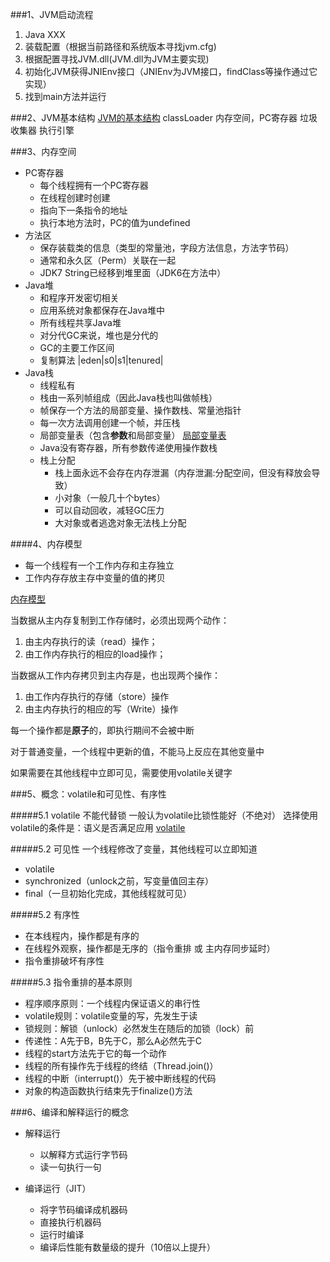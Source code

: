 ###1、JVM启动流程
1. Java XXX
2. 装载配置（根据当前路径和系统版本寻找jvm.cfg)
3. 根据配置寻找JVM.dll(JVM.dll为JVM主要实现)
4. 初始化JVM获得JNIEnv接口（JNIEnv为JVM接口，findClass等操作通过它实现）
5. 找到main方法并运行

###2、JVM基本结构
[JVM的基本结构](https://github.com/computerwan/Java/blob/master/course/JVM/%E7%AC%AC%E4%BA%8C%E7%AB%A0%20JVM%E8%BF%90%E8%A1%8C%E6%9C%BA%E5%88%B6/JVM%E5%9F%BA%E6%9C%AC%E7%BB%93%E6%9E%84.jpg)
classLoader
内存空间，PC寄存器
垃圾收集器
执行引擎

###3、内存空间
* PC寄存器
	* 每个线程拥有一个PC寄存器
	* 在线程创建时创建
	* 指向下一条指令的地址
	* 执行本地方法时，PC的值为undefined
* 方法区
	* 保存装载类的信息（类型的常量池，字段方法信息，方法字节码）
	* 通常和永久区（Perm）关联在一起
	* JDK7 String已经移到堆里面（JDK6在方法中）
* Java堆
	* 和程序开发密切相关
	* 应用系统对象都保存在Java堆中
	* 所有线程共享Java堆
	* 对分代GC来说，堆也是分代的
	* GC的主要工作区间
	* 复制算法 |eden|s0|s1|tenured|
* Java栈
	* 线程私有
	* 栈由一系列帧组成（因此Java栈也叫做帧栈）
	* 帧保存一个方法的局部变量、操作数栈、常量池指针
	* 每一次方法调用创建一个帧，并压栈
	* 局部变量表（包含**参数**和局部变量）
	[局部变量表](https://github.com/computerwan/Java/blob/master/course/JVM/%E7%AC%AC%E4%BA%8C%E7%AB%A0%20JVM%E8%BF%90%E8%A1%8C%E6%9C%BA%E5%88%B6/%E5%B1%80%E9%83%A8%E5%8F%98%E9%87%8F%E8%A1%A8.jpg)
	* Java没有寄存器，所有参数传递使用操作数栈
	* 栈上分配
		* 栈上面永远不会存在内存泄漏（内存泄漏:分配空间，但没有释放会导致）
		* 小对象（一般几十个bytes）
		* 可以自动回收，减轻GC压力
		* 大对象或者逃逸对象无法栈上分配
		
####4、内存模型
* 每一个线程有一个工作内存和主存独立
* 工作内存存放主存中变量的值的拷贝

[内存模型](https://github.com/computerwan/Java/blob/master/course/JVM/%E7%AC%AC%E4%BA%8C%E7%AB%A0%20JVM%E8%BF%90%E8%A1%8C%E6%9C%BA%E5%88%B6/%E5%86%85%E5%AD%98%E6%A8%A1%E5%9E%8B.jpg)

当数据从主内存复制到工作存储时，必须出现两个动作：
1. 由主内存执行的读（read）操作；
2. 由工作内存执行的相应的load操作；

当数据从工作内存拷贝到主内存是，也出现两个操作：
1. 由工作内存执行的存储（store）操作
2. 由主内存执行的相应的写（Write）操作

每一个操作都是**原子**的，即执行期间不会被中断

对于普通变量，一个线程中更新的值，不能马上反应在其他变量中

如果需要在其他线程中立即可见，需要使用volatile关键字

###5、概念：volatile和可见性、有序性

#####5.1 volatile
不能代替锁
一般认为volatile比锁性能好（不绝对）
选择使用volatile的条件是：语义是否满足应用
[volatile](https://github.com/computerwan/Java/blob/master/course/JVM/%E7%AC%AC%E4%BA%8C%E7%AB%A0%20JVM%E8%BF%90%E8%A1%8C%E6%9C%BA%E5%88%B6/volatile.jpg)

#####5.2 可见性
一个线程修改了变量，其他线程可以立即知道
* volatile
* synchronized（unlock之前，写变量值回主存）
* final（一旦初始化完成，其他线程就可见）

#####5.2 有序性
* 在本线程内，操作都是有序的
* 在线程外观察，操作都是无序的（指令重排 或 主内存同步延时）
* 指令重排破坏有序性

#####5.3 指令重排的基本原则
* 程序顺序原则：一个线程内保证语义的串行性
* volatile规则：volatile变量的写，先发生于读
* 锁规则：解锁（unlock）必然发生在随后的加锁（lock）前
* 传递性：A先于B，B先于C，那么A必然先于C
* 线程的start方法先于它的每一个动作
* 线程的所有操作先于线程的终结（Thread.join()）
* 线程的中断（interrupt()）先于被中断线程的代码
* 对象的构造函数执行结束先于finalize()方法

###6、编译和解释运行的概念

* 解释运行
	* 以解释方式运行字节码
	* 读一句执行一句

* 编译运行（JIT）
	* 将字节码编译成机器码
	* 直接执行机器码
	* 运行时编译
	* 编译后性能有数量级的提升（10倍以上提升）

